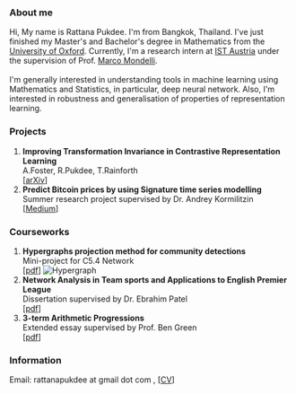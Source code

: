 ### About me
Hi, My name is Rattana Pukdee. I'm from Bangkok, Thailand. I've just finished my Master's and Bachelor's degree in Mathematics from the [University of Oxford](https://www.maths.ox.ac.uk/). Currently, I'm a research intern at [IST Austria](https://ist.ac.at/en/home/) under the supervision of Prof. [Marco Mondelli](https://ist.ac.at/en/research/mondelli-group/). <br>
<br>
I'm generally interested in understanding tools in machine learning using Mathematics and Statistics, in particular, deep neural network. Also, I'm interested in robustness and generalisation of properties of representation learning. 

### Projects
1. **Improving Transformation Invariance in Contrastive Representation Learning**<br>
A.Foster, R.Pukdee, T.Rainforth <br>
[[arXiv](https://arxiv.org/abs/2010.09515)]
2. **Predict Bitcoin prices by using Signature time series modelling** <br>
Summer research project supervised by Dr. Andrey Kormilitzin <br>
[[Medium](https://towardsdatascience.com/predict-bitcoin-prices-by-using-signature-time-series-modelling-cf3100a882cc)]


### Courseworks
1. **Hypergraphs projection method for community detections** <br>
Mini-project for C5.4 Network <br>
[[pdf](https://drive.google.com/file/d/14jZxz5apsUdgUVnUUhe-jhq7F5sN7si7/view?usp=sharing)]
![Hypergraph](https://github.com/rattaoup/page/blob/gh-pages/pics/hypergraph.png)
2. **Network Analysis in Team sports and Applications to English Premier League** <br>
Dissertation supervised by Dr. Ebrahim Patel <br>
[[pdf](https://drive.google.com/file/d/1LbiR_B0IlAIRU025P9r9BFtVkzQ31Qoj/view?usp=sharing)]
3. **3-term Arithmetic Progressions**<br>
Extended essay supervised by Prof. Ben Green <br>
[[pdf](https://drive.google.com/file/d/19O119to6cChwI_R7LQNqqyAlIDQfOxP7/view?usp=sharing)]

### Information
Email: rattanapukdee at gmail dot com , [[CV](https://drive.google.com/file/d/1azSlK8K_5BQJnTJpsl1KOqMY2cI3ND1p/view?usp=sharing)]


